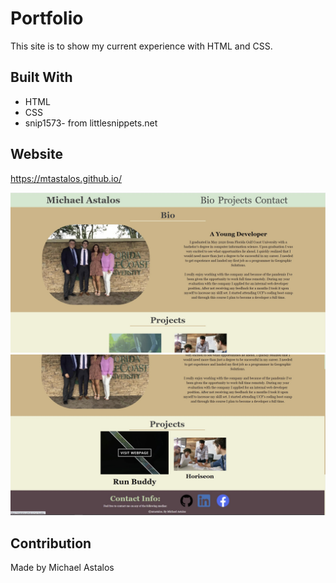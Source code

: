 # Portfolio 
This site is to show my current experience with HTML and CSS.

## Built With 
* HTML
* CSS
* snip1573- from littlesnippets.net

## Website
https://mtastalos.github.io/

![alt text](./assets/images/Website-part1.jpg?raw=true "part 1")
![alt text](./assets/images/Website-part2.jpg?raw=true "part 2")

## Contribution
Made by Michael Astalos

